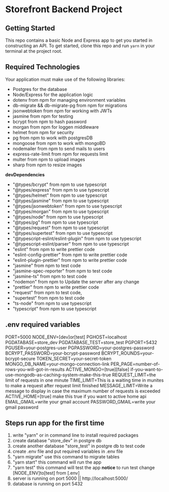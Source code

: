 # Storefront Backend Project

## Getting Started

This repo contains a basic Node and Express app to get you started in constructing an API. To get started, clone this repo and run `yarn` in your terminal at the project root.

## Required Technologies

Your application must make use of the following libraries:

- Postgres for the database
- Node/Express for the application logic
- dotenv from npm for managing environment variables
- db-migrate && db-migrate-pg from npm for migrations
- jsonwebtoken from npm for working with JWTs
- jasmine from npm for testing
- bcrypt from npm to hash password
- morgan from npm for loggen middleware
- helmet from npm for security
- pg from npm to work with postgresDB
- mongoose from npm to work with mongoBD
- nodemailer from npm to send mails to users
- express-rate-limit from npm for requests limit
- multer from npm to upload images
- sharp from npm to resize images

**devDependencies**

- "@types/bcrypt" from npm to use typescript
- "@types/express" from npm to use typescript
- "@types/helmet" from npm to use typescript
- "@types/jasmine" from npm to use typescript
- "@types/jsonwebtoken" from npm to use typescript
- "@types/morgan" from npm to use typescript
- "@types/node" from npm to use typescript
- "@types/pg" from npm to use typescript
- "@types/request" from npm to use typescript
- "@types/supertest" from npm to use typescript
- "@typescript-eslint/eslint-plugin" from npm to use typescript
- "@typescript-eslint/parser" from npm to use typescript
- "eslint" from npm to write prettier code
- "eslint-config-prettier" from npm to write prettier code
- "eslint-plugin-prettier" from npm to write prettier code
- "jasmine" from npm to test code
- "jasmine-spec-reporter" from npm to test code
- "jasmine-ts" from npm to test code
- "nodemon" from npm to Update the server after any change
- "prettier" from npm to write prettier code
- "request" from npm to test code,
- "supertest" from npm to test code
- "ts-node" from npm to use typescript
- "typescript" from npm to use typescript

## .env required variables

PORT=5000
NODE_ENV=[dev]or[test]
PGHOST=localhost
PGDATABASE=store_dev
PGDATABASE_TEST=store_test
PGPORT=5432
PGUSER=your-postgres-user
PGPASSWORD=your-postgres-password
BCRYPT_PASSWORD=your-bcrypt-password
BCRYPT_ROUNDS=your-bcrypt-secure
TOKEN_SECRET=your-secret-token
MONGO_DB_NAME=your-mongo-connection-link
PER_PAGE=number-of-rows-you-will-got-in-results
ACTIVE_MONGO=[true][false] if-you-want-to-use-mongodb-as-caching-system-make-this-true
REQUEST_LIMIT=the limit of requests in one minute
TIME_LIMIT=This is a waiting time in munites to make a request after request limit finished
MESSAGE_LIMIT=Write a message to display in case the maximum number of requests is exceeded
ACTIVE_HOME=[true] make this true if you want to active home api
EMAIL_GMAIL=write your gmail account
PASSWORD_GMAIL=write your gmail password

## Steps run app for the first time

1. write "yarn" or in command line to install required packages
2. create database "store_dev" in postgre db
3. create another database "store_test" in postgre db to test code
4. create .env file and put required variables in .env file
5. "yarn migrate" use this command to migrate tables
6. "yarn start" this command will run the app
7. "yarn test" this command will test the app **notice** to run test change [NODE_ENV]to[test] from [.env]
8. server is running on port 5000 || http://localhost:5000/
9. database is running on port 5432
